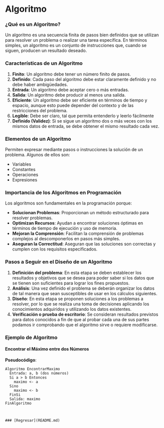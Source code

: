 # Algoritmo

### ¿Qué es un Algoritmo?

Un algoritmo es una secuencia finita de pasos bien definidos que se utilizan para resolver un problema o realizar una tarea específica. En términos simples, un algoritmo es un conjunto de instrucciones que, cuando se siguen, producen un resultado deseado.

### Características de un Algoritmo

1. **Finito**: Un algoritmo debe tener un número finito de pasos.
2. **Definido**: Cada paso del algoritmo debe estar claramente definido y no debe haber ambigüedades.
3. **Entrada**: Un algoritmo debe aceptar cero o más entradas.
4. **Salida**: Un algoritmo debe producir al menos una salida.
5. **Eficiente**: Un algoritmo debe ser eficiente en términos de tiempo y espacio, aunque esto puede depender del contexto y de las restricciones del problema.
6. **Legible**: Debe ser claro, tal que permita entenderlo y leerlo fácilmente
7. **Definido (Validez)**: Si se sigue un algoritmo dos o más veces con los mismos datos de entrada, se debe obtener el mismo resultado cada vez.

### Elementos de un Algoritmo

Permiten expresar mediante pasos o instrucciones la solución de un problema. Algunos de ellos son:

- Variables
- Constantes
- Operaciones
- Expresiones


### Importancia de los Algoritmos en Programación

Los algoritmos son fundamentales en la programación porque:

- **Solucionan Problemas**: Proporcionan un método estructurado para resolver problemas.
- **Optimizan Recursos**: Ayudan a encontrar soluciones óptimas en términos de tiempo de ejecución y uso de memoria.
- **Mejoran la Comprensión**: Facilitan la comprensión de problemas complejos al descomponerlos en pasos más simples.
- **Aseguran la Correctitud**: Aseguran que las soluciones son correctas y cumplen con los requisitos especificados.

### Pasos a Seguir en el Diseño de un Algoritmo

1. **Definición del problema**: En esta etapa se deben establecer los resultados y objetivos que se desea para poder saber si los datos que se tienen son suficientes para lograr los fines propuestos.
2. **Análisis**: Una vez definido el problema se deberán organizar los datos de tal manera que sean susceptibles de usar en los cálculos siguientes.
3. **Diseño**: En esta etapa se proponen soluciones a los problemas a resolver, por lo que se realiza una toma de decisiones aplicando los conocimientos adquiridos y utilizando los datos existentes.
4. **Verificación o prueba de escritorio**: Se consideran resultados previstos para datos conocidos a fin de que al probar cada una de sus partes podamos ir comprobando que el algoritmo sirve o requiere modificarse.



### Ejemplo de Algoritmo

#### Encontrar el Máximo entre dos Números

**Pseudocódigo**:

```plaintext
Algoritmo EncontrarMaximo
  Entrada: a, b (dos números)
  Si a > b Entonces
    maximo <- a
  Sino
    maximo <- b
  FinSi
  Salida: maximo
FinAlgoritmo



### [Regresar](README.md)
